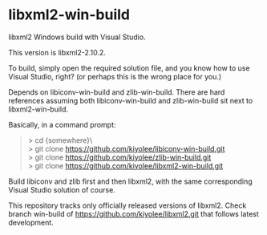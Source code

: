 # libxml2-win-build

libxml2 Windows build with Visual Studio.

This version is libxml2-2.10.2.

To build, simply open the required solution file, and
you know how to use Visual Studio, right?
(or perhaps this is the wrong place for you.)

Depends on libiconv-win-build and zlib-win-build.
There are hard references assuming both libiconv-win-build and
zlib-win-build sit next to libxml2-win-build.

Basically, in a command prompt:

> \> cd {somewhere}\\  
> \> git clone https://github.com/kiyolee/libiconv-win-build.git  
> \> git clone https://github.com/kiyolee/zlib-win-build.git  
> \> git clone https://github.com/kiyolee/libxml2-win-build.git

Build libiconv and zlib first and then libxml2, with the same corresponding Visual Studio solution of course.

This repository tracks only officially released versions of libxml2.
Check branch win-build of https://github.com/kiyolee/libxml2.git that follows latest development.
